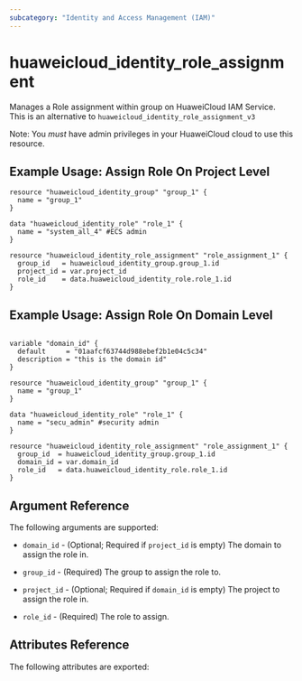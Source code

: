 ```yaml
---
subcategory: "Identity and Access Management (IAM)"
---
```


# huaweicloud\_identity\_role\_assignment

Manages a Role assignment within group on HuaweiCloud IAM Service. This is an alternative to `huaweicloud_identity_role_assignment_v3`

Note: You _must_ have admin privileges in your HuaweiCloud cloud to use
this resource. 

## Example Usage: Assign Role On Project Level

```hcl
resource "huaweicloud_identity_group" "group_1" {
  name = "group_1"
}

data "huaweicloud_identity_role" "role_1" {
  name = "system_all_4" #ECS admin
}

resource "huaweicloud_identity_role_assignment" "role_assignment_1" {
  group_id   = huaweicloud_identity_group.group_1.id
  project_id = var.project_id
  role_id    = data.huaweicloud_identity_role.role_1.id
}
```

## Example Usage: Assign Role On Domain Level

```hcl

variable "domain_id" {
  default     = "01aafcf63744d988ebef2b1e04c5c34"
  description = "this is the domain id"
}

resource "huaweicloud_identity_group" "group_1" {
  name = "group_1"
}

data "huaweicloud_identity_role" "role_1" {
  name = "secu_admin" #security admin
}

resource "huaweicloud_identity_role_assignment" "role_assignment_1" {
  group_id  = huaweicloud_identity_group.group_1.id
  domain_id = var.domain_id
  role_id   = data.huaweicloud_identity_role.role_1.id
}

```

## Argument Reference

The following arguments are supported:

* `domain_id` - (Optional; Required if `project_id` is empty) The domain to assign the role in.

* `group_id` - (Required) The group to assign the role to.

* `project_id` - (Optional; Required if `domain_id` is empty) The project to assign the role in.

* `role_id` - (Required) The role to assign.

## Attributes Reference

The following attributes are exported:

